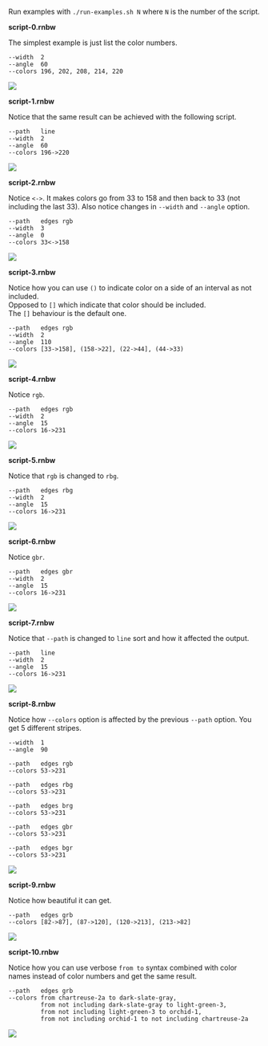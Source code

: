 Run examples with `./run-examples.sh N` where `N` is the number of the script.  

**script-0.rnbw**  

The simplest example is just list the color numbers.  

```
--width  2     
--angle  60    
--colors 196, 202, 208, 214, 220   
```
![](https://user-images.githubusercontent.com/22116479/32402021-f3596bb0-c123-11e7-9e37-d4c3c4eb6215.png)

**script-1.rnbw**  

Notice that the same result can be achieved with the following script.  

```
--path   line
--width  2
--angle  60
--colors 196->220
```
![](https://user-images.githubusercontent.com/22116479/32402020-f3403fb4-c123-11e7-95da-d0e416a630c5.png)
  
**script-2.rnbw**  

Notice `<->`. It makes colors go from 33 to 158 and then back to 33 (not including the last 33).
Also notice changes in `--width` and `--angle` option.  

```
--path   edges rgb
--width  3
--angle  0
--colors 33<->158
```
![](https://user-images.githubusercontent.com/22116479/32402019-f3279a68-c123-11e7-9d36-b7c98f4274e9.png)

**script-3.rnbw**  

Notice how you can use `()` to indicate color on a side of an interval as not included.  
Opposed to `[]` which indicate that color should be included.  
The `[]` behaviour is the default one.  

```
--path   edges rgb
--width  2
--angle  110
--colors [33->158], (158->22], (22->44], (44->33)
```
![](https://user-images.githubusercontent.com/22116479/32402018-f30d32fe-c123-11e7-9064-b6ed20ae7f7f.png)

**script-4.rnbw**  

Notice `rgb`.  

```
--path   edges rgb
--width  2
--angle  15
--colors 16->231
```
![](https://user-images.githubusercontent.com/22116479/32402017-f2f3f67c-c123-11e7-99da-712c791fb6ad.png)

**script-5.rnbw**  

Notice that `rgb` is changed to `rbg`.  

```
--path   edges rbg
--width  2
--angle  15
--colors 16->231
```
![](https://user-images.githubusercontent.com/22116479/32402016-f2dafcda-c123-11e7-9d57-fb2b46ed7dc1.png)

**script-6.rnbw**  

Notice `gbr`.  

```
--path   edges gbr
--width  2
--angle  15
--colors 16->231
```
![](https://user-images.githubusercontent.com/22116479/32402015-f2c21134-c123-11e7-97da-d0e1b7675ce8.png)

**script-7.rnbw**  

Notice that `--path` is changed to `line` sort and how it affected the output.  

```
--path   line
--width  2
--angle  15
--colors 16->231
```
![](https://user-images.githubusercontent.com/22116479/32402014-f2a622b2-c123-11e7-9744-f0d512858e11.png)

**script-8.rnbw**  

Notice how `--colors` option is affected by the previous `--path` option. You get 5 different stripes.  

```
--width  1
--angle  90

--path   edges rgb
--colors 53->231

--path   edges rbg
--colors 53->231

--path   edges brg
--colors 53->231

--path   edges gbr
--colors 53->231

--path   edges bgr
--colors 53->231
```
![](https://user-images.githubusercontent.com/22116479/32408473-018e16cc-c1a1-11e7-8258-5497e2f09b12.png)

**script-9.rnbw**  

Notice how beautiful it can get.  

```
--path   edges grb
--colors [82->87], (87->120], (120->213], (213->82]
```

![](https://user-images.githubusercontent.com/22116479/32408542-49af48b2-c1a2-11e7-9579-ba5389b047fc.png)

**script-10.rnbw**

Notice how you can use verbose `from to` syntax combined with color names instead of color numbers and get the same result.  

```
--path   edges grb
--colors from chartreuse-2a to dark-slate-gray,
         from not including dark-slate-gray to light-green-3,
         from not including light-green-3 to orchid-1,
         from not including orchid-1 to not including chartreuse-2a
```

![](https://user-images.githubusercontent.com/22116479/32408585-2fb972c4-c1a3-11e7-838e-767d602c722f.png)



